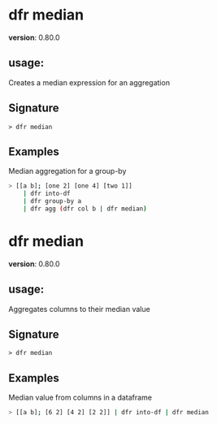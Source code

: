 # dfr median

**version**: 0.80.0

## **usage**:

Creates a median expression for an aggregation

## Signature

`> dfr median `

## Examples

Median aggregation for a group-by

```bash
> [[a b]; [one 2] [one 4] [two 1]]
    | dfr into-df
    | dfr group-by a
    | dfr agg (dfr col b | dfr median)
```

# dfr median

**version**: 0.80.0

## **usage**:

Aggregates columns to their median value

## Signature

`> dfr median `

## Examples

Median value from columns in a dataframe

```bash
> [[a b]; [6 2] [4 2] [2 2]] | dfr into-df | dfr median
```
